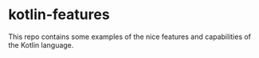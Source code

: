 # kotlin-features

This repo contains some examples of the nice features and capabilities of the Kotlin language.
